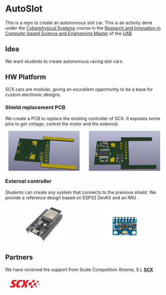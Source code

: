 # AutoSlot

This is a repo to create an autonomous slot car.
This is an activity done under the [Cyberphysical Systems](https://guies.uab.cat/guies_docents/public/portal/html/2025/assignatura/44732/en)  course in the [Research and Innovation in Computer based Science and Engineering Master](https://www.uab.cat/web/estudiar/official-master-s-degrees/general-information/-1096480962610.html?param1=1345875382068) of the [UAB](https://www.uab.cat/)


## Idea
We want students to create autonomous racing slot cars.

## HW Platform
SCX cars are modular, giving an exccellent opportunity to be a base for custom electronic designs.

### Shield replacement PCB
We create a PCB to replace the existing controller of SCX. It exposes some pins to get voltage, control the motor and the solenoid.

<div style="display: flex; justify-content: space-around;">
    <img src="HW/pcb_up.png" width="45%" alt="Up side of the PCB" style="margin-right: 5px;">
    <img src="HW/pcb_down.png" width="45%" alt="Down side of the PCB" style="margin-left: 5px;">
</div>

### External controller

Students can create any system that connects to the previous shield.
We provide a reference design based on ESP32 DevKit and an IMU .

<div style="display: flex; justify-content: space-around;">
    <img src="HW/ESP32.jpg" width="25%" alt="Up side of the PCB" style="margin-right: 5px;">
    <img src="HW/GY521.jpg" width="25%" alt="Down side of the PCB" style="margin-left: 5px;">
</div>

## Partners

We have received the support from Scale Competition Xtreme, S.L **[SCX](https://scx-brand.com/)**

<img src="HW/SCX.png" width="25%" alt="SCX" style="margin-right: 5px;">



